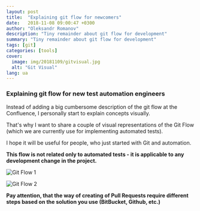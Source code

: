 ```yaml
---
layout: post
title:  "Explaining git flow for newcomers"
date:   2018-11-08 09:00:47 +0300
author: "Oleksandr Romanov"
description: "Tiny remainder about git flow for development"
summary: "Tiny remainder about git flow for development"
tags: [git]
categories: [tools]
cover:
  image: img/20181109/gitvisual.jpg
  alt: "Git Visual"
lang: ua
---
```


### Explaining git flow for new test automation engineers 

Instead of adding a big cumbersome description of the git flow at the Confluence, I personally start to explain concepts visually.  

That's why I want to share a couple of visual representations of the Git Flow (which we are currently use for implementing automated tests).  

I hope it will be useful for people, who just started with Git and automation.  

**This flow is not related only to automated tests - it is applicable to any development change in the project.**  

![Git Flow 1](/img/20181109/gitflow1.png)

![Git Flow 2](/img/20181109/gitflow2.png)

**Pay attention, that the way of creating of Pull Requests require different steps based on the solution you use (BitBucket, Github, etc.)**  